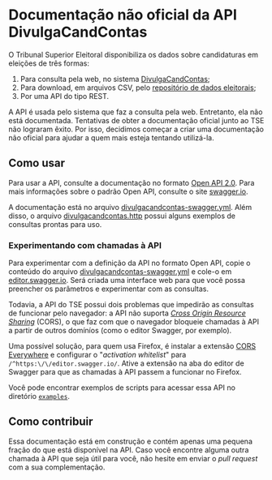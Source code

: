 # Documentação não oficial da API DivulgaCandContas

O Tribunal Superior Eleitoral disponibiliza os dados sobre candidaturas em
eleições de três formas:

1. Para consulta pela web, no sistema
   [DivulgaCandContas](https://divulgacandcontas.tse.jus.br/divulga/);
2. Para download, em arquivos CSV, pelo
   [repositório de dados eleitorais](https://www.tse.jus.br/eleicoes/estatisticas/repositorio-de-dados-eleitorais-1/repositorio-de-dados-eleitorais);
3. Por uma API do tipo REST.

A API é usada pelo sistema que faz a consulta pela web. Entretanto, ela não
está documentada. Tentativas de obter a documentação oficial junto ao TSE não
lograram êxito. Por isso, decidimos começar a criar uma documentação não
oficial para ajudar a quem mais esteja tentando utilizá-la.

## Como usar

Para usar a API, consulte a documentação no formato
[Open API 2.0](https://swagger.io/specification/v2/). Para mais informações
sobre o padrão Open API, consulte o site [swagger.io](https://swagger.io/).

A documentação está no arquivo
[divulgacandcontas-swagger.yml](divulgacandcontas-swagger.yml). Além disso,
o arquivo [divulgacandcontas.http](divulgacandcontas.http) possui alguns
exemplos de consultas prontas para uso.

### Experimentando com chamadas à API

Para experimentar com a definição da API no formato Open API, copie o conteúdo
do arquivo [divulgacandcontas-swagger.yml](divulgacandcontas-swagger.yml) e
cole-o em [editor.swagger.io](https://editor.swagger.io/). Será criada uma
interface web para que você possa preencher os parâmetros e experimentar com
as consultas.

Todavia, a API do TSE possui dois problemas que impedirão as consultas de
funcionar pelo navegador: a API não suporta
*[Cross Origin Resource Sharing](https://pt.wikipedia.org/wiki/Cross-origin_resource_sharing)*
(CORS), o que faz com que o navegador bloqueie chamadas à API a partir de
outros domíníos (como o editor Swagger, por exemplo).

Uma possível solução, para quem usa Firefox, é instalar a extensão
[CORS Everywhere](https://addons.mozilla.org/en-US/firefox/addon/cors-everywhere/)
e configurar o "*activation whitelist*" para `/^https:\/\/editor.swagger.io/`.
Ative a extensão na aba do editor de Swagger para que as chamadas à API passem
a funcionar no Firefox.

Você pode encontrar exemplos de scripts para acessar essa API no diretório
[`examples`](examples/).

## Como contribuir

Essa documentação está em construção e contém apenas uma pequena fração do
que está disponível na API. Caso você encontre alguma outra chamada à API que
seja útil para você, não hesite em enviar o *pull request* com a sua
complementação.
